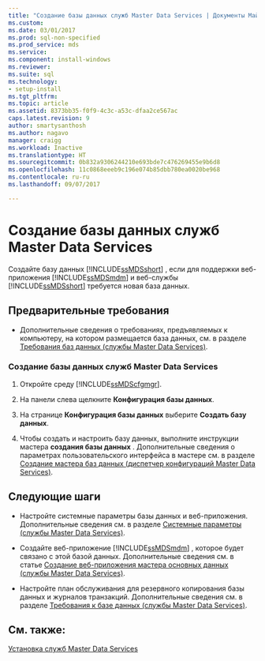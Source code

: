 ```yaml
---
title: "Создание базы данных служб Master Data Services | Документы Майкрософт"
ms.custom: 
ms.date: 03/01/2017
ms.prod: sql-non-specified
ms.prod_service: mds
ms.service: 
ms.component: install-windows
ms.reviewer: 
ms.suite: sql
ms.technology:
- setup-install
ms.tgt_pltfrm: 
ms.topic: article
ms.assetid: 8373bb35-f0f9-4c3c-a53c-dfaa2ce567ac
caps.latest.revision: 9
author: smartysanthosh
ms.author: nagavo
manager: craigg
ms.workload: Inactive
ms.translationtype: HT
ms.sourcegitcommit: 0b832a9306244210e693bde7c476269455e9b6d8
ms.openlocfilehash: 11c0868eeeb9c196e074b85dbb780ea0020be968
ms.contentlocale: ru-ru
ms.lasthandoff: 09/07/2017

---
```

# <a name="create-a-master-data-services-database"></a>Создание базы данных служб Master Data Services
  Создайте базу данных [!INCLUDE[ssMDSshort](../../includes/ssmdsshort-md.md)] , если для поддержки веб-приложения [!INCLUDE[ssMDSmdm](../../includes/ssmdsmdm-md.md)] и веб-службы [!INCLUDE[ssMDSshort](../../includes/ssmdsshort-md.md)] требуется новая база данных.  
  
## <a name="prerequisites"></a>Предварительные требования  
  
-   Дополнительные сведения о требованиях, предъявляемых к компьютеру, на котором размещается база данных, см. в разделе [Требования баз данных (службы Master Data Services)](../../master-data-services/install-windows/database-requirements-master-data-services.md).  
  
### <a name="to-create-a-master-data-services-database"></a>Создание базы данных служб Master Data Services  
  
1.  Откройте среду [!INCLUDE[ssMDScfgmgr](../../includes/ssmdscfgmgr-md.md)].  
  
2.  На панели слева щелкните **Конфигурация базы данных**.  
  
3.  На странице **Конфигурация базы данных** выберите **Создать базу данных**.  
  
4.  Чтобы создать и настроить базу данных, выполните инструкции мастера **создания базы данных** . Дополнительные сведения о параметрах пользовательского интерфейса в мастере см. в разделе [Создание мастера баз данных (диспетчер конфигураций Master Data Services)](../../master-data-services/create-database-wizard-master-data-services-configuration-manager.md).  
  
## <a name="next-steps"></a>Следующие шаги  
  
-   Настройте системные параметры базы данных и веб-приложения. Дополнительные сведения см. в разделе [Системные параметры (службы Master Data Services)](../../master-data-services/system-settings-master-data-services.md).  
  
-   Создайте веб-приложение [!INCLUDE[ssMDSmdm](../../includes/ssmdsmdm-md.md)] , которое будет связано с этой базой данных. Дополнительные сведения см. в статье [Создание веб-приложения мастера основных данных (службы Master Data Services)](../../master-data-services/install-windows/create-a-master-data-manager-web-application-master-data-services.md).  
  
-   Настройте план обслуживания для резервного копирования базы данных и журналов транзакций. Дополнительные сведения см. в разделе [Требования к базе данных (службы Master Data Services)](../../master-data-services/install-windows/database-requirements-master-data-services.md).  
  
## <a name="see-also"></a>См. также:  
 [Установка служб Master Data Services](../../master-data-services/install-windows/install-master-data-services.md)  
  
  

